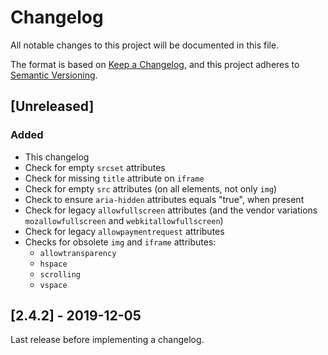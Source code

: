 # Changelog

All notable changes to this project will be documented in this file.

The format is based on [Keep a Changelog](https://keepachangelog.com/en/1.0.0/),
and this project adheres to [Semantic Versioning](https://semver.org/spec/v2.0.0.html).

<!--
Guidelines:

1. Group changes to describe their impact on the project, as follows:
   - `Added` for new features.
   - `Changed` for changes in existing functionality.
   - `Deprecated` for once-stable features removed in upcoming releases.
   - `Fixed` for any bug fixes.
   - `Removed` for deprecated features removed in this release.
   - `Security` to invite users to upgrade in case of vulnerabilities.

2. Mark breaking items using: **Breaking** 💥
-->

## [Unreleased]

### Added

- This changelog
- Check for empty `srcset` attributes
- Check for missing `title` attribute on `iframe`
- Check for empty `src` attributes (on all elements, not only `img`)
- Check to ensure `aria-hidden` attributes equals "true", when present
- Check for legacy `allowfullscreen` attributes (and the vendor variations `mozallowfullscreen` and `webkitallowfullscreen`)
- Check for legacy `allowpaymentrequest` attributes
- Checks for obsolete `img` and `iframe` attributes:
   - `allowtransparency`
   - `hspace`
   - `scrolling`
   - `vspace`

## [2.4.2] - 2019-12-05

Last release before implementing a changelog.

